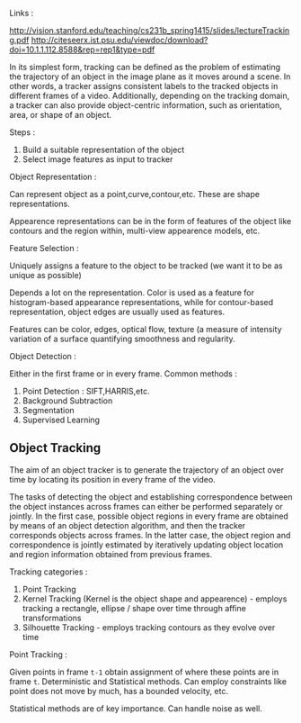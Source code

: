 Links : 

http://vision.stanford.edu/teaching/cs231b_spring1415/slides/lectureTracking.pdf
http://citeseerx.ist.psu.edu/viewdoc/download?doi=10.1.1.112.8588&rep=rep1&type=pdf

In its simplest form, tracking can be defined as the problem of estimating the trajectory of an object in the image plane as it moves around a scene. In other words, a
tracker assigns consistent labels to the tracked objects in different frames of a video. Additionally, depending on the tracking domain, a tracker can also provide object-centric
information, such as orientation, area, or shape of an object.

Steps : 
1. Build a suitable representation of the object
2. Select image features as input to tracker

Object Representation : 

Can represent object as a point,curve,contour,etc. These are shape representations.

Appearence representations can be in the form of features of the object like contours and the region within,
multi-view appearence models, etc.

Feature Selection : 

Uniquely assigns a feature to the object to be tracked (we want it to be as unique as possible)

Depends a lot on the representation. Color is used as a feature for histogram-based appearance
representations, while for contour-based representation, object edges are usually used
as features.

Features can be color, edges, optical flow, texture (a measure of intensity variation of a surface quantifying smoothness
and regularity.

Object Detection : 

Either in the first frame or in every frame. Common methods : 

1. Point Detection : SIFT,HARRIS,etc.
2. Background Subtraction
3. Segmentation
4. Supervised Learning

## Object Tracking 

The aim of an object tracker is to generate the trajectory of an object over time by locating its position in every frame of the video.

The tasks of detecting the object and establishing correspondence between the object instances across
frames can either be performed separately or jointly. In the first case, possible object
regions in every frame are obtained by means of an object detection algorithm, and then
the tracker corresponds objects across frames. In the latter case, the object region and
correspondence is jointly estimated by iteratively updating object location and region
information obtained from previous frames.

Tracking categories : 
1. Point Tracking
2. Kernel Tracking (Kernel is the object shape and appearence) - employs tracking a rectangle, ellipse / shape over time
through affine transformations
3. Silhouette Tracking - employs tracking contours as they evolve over time

Point Tracking : 

Given points in frame `t-1` obtain assignment of where these points are in frame `t`.
Deterministic and Statistical methods. Can employ constraints like point does not move by much,
has a bounded velocity, etc.

Statistical methods are of key importance. Can handle noise as well.
